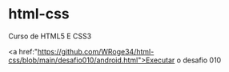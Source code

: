 # html-css
 Curso de HTML5 E CSS3

<a href:"https://github.com/WRoge34/html-css/blob/main/desafio010/android.html">Executar o desafio 010<a>